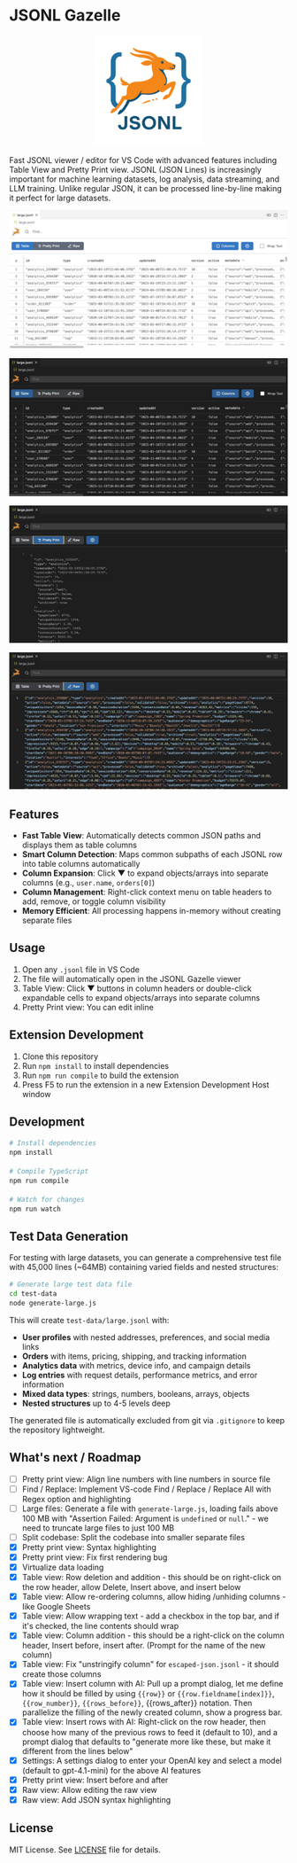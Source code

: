 # JSONL Gazelle

<div align="center">
  <img src="jsonl-gazelle.png" alt="JSONL Gazelle" width="200">
</div>

Fast JSONL viewer / editor for VS Code with advanced features including Table View and Pretty Print view. JSONL (JSON Lines) is increasingly important for machine learning datasets, log analysis, data streaming, and LLM training. Unlike regular JSON, it can be processed line-by-line making it perfect for large datasets.

![JSONL Gazelle Screenshot - Light Theme - Table View](jsonl-gazelle-screenshot.jpg)

![JSONL Gazelle Screenshot - Dark Theme - Table View](jsonl-gazelle-screenshot2.jpg)

![JSONL Gazelle Screenshot - Pretty Print View](jsonl-gazelle-screenshot3.jpg)

![JSONL Gazelle Screenshot - Raw View](jsonl-gazelle-screenshot4.jpg)

## Features

- **Fast Table View**: Automatically detects common JSON paths and displays them as table columns
- **Smart Column Detection**: Maps common subpaths of each JSONL row into table columns automatically
- **Column Expansion**: Click ▼ to expand objects/arrays into separate columns (e.g., `user.name`, `orders[0]`)
- **Column Management**: Right-click context menu on table headers to add, remove, or toggle column visibility
- **Memory Efficient**: All processing happens in-memory without creating separate files

## Usage

1. Open any `.jsonl` file in VS Code
2. The file will automatically open in the JSONL Gazelle viewer
4. Table View: Click ▼ buttons in column headers or double-click expandable cells to expand objects/arrays into separate columns
5. Pretty Print view: You can edit inline

## Extension Development

1. Clone this repository
2. Run `npm install` to install dependencies
3. Run `npm run compile` to build the extension
4. Press F5 to run the extension in a new Extension Development Host window

## Development

```bash
# Install dependencies
npm install

# Compile TypeScript
npm run compile

# Watch for changes
npm run watch
```

## Test Data Generation

For testing with large datasets, you can generate a comprehensive test file with 45,000 lines (~64MB) containing varied fields and nested structures:

```bash
# Generate large test data file
cd test-data
node generate-large.js
```

This will create `test-data/large.jsonl` with:
- **User profiles** with nested addresses, preferences, and social media links
- **Orders** with items, pricing, shipping, and tracking information  
- **Analytics data** with metrics, device info, and campaign details
- **Log entries** with request details, performance metrics, and error information
- **Mixed data types**: strings, numbers, booleans, arrays, objects
- **Nested structures** up to 4-5 levels deep

The generated file is automatically excluded from git via `.gitignore` to keep the repository lightweight.

## What's next / Roadmap
- [ ] Pretty print view: Align line numbers with line numbers in source file
- [ ] Find / Replace: Implement VS-code Find / Replace / Replace All with Regex option and highlighting
- [ ] Large files: Generate a file with `generate-large.js`, loading fails above 100 MB with "Assertion Failed: Argument is `undefined` or `null`." - we need to truncate large files to just 100 MB
- [ ] Split codebase: Split the codebase into smaller separate files
- [X] Pretty print view: Syntax highlighting
- [X] Pretty print view: Fix first rendering bug
- [X] Virtualize data loading
- [X] Table view: Row deletion and addition - this should be on right-click on the row header, allow Delete, Insert above, and insert below
- [X] Table view: Allow re-ordering columns, allow hiding /unhiding columns - like Google Sheets
- [X] Table view: Allow wrapping text - add a checkbox in the top bar, and if it's checked, the line contents should wrap
- [X] Table view: Column addition - this should be a right-click on the column header, Insert before, insert after. (Prompt for the name of the new column) 
- [X] Table view: Fix "unstringify column" for `escaped-json.jsonl` - it should create those columns
- [X] Table view: Insert column with AI: Pull up a prompt dialog, let me define how it should be filled by using `{{row}}` or `{{row.fieldname[index]}}`, `{{row_number}}`, `{{rows_before}}`, {{rows_after}} notation. Then parallelize the filling of the newly created column, show a progress bar.
- [X] Table view: Insert rows with AI: Right-click on the row header, then choose how many of the previous rows to feed it (default to 10), and a prompt dialog that defaults to "generate more like these, but make it different from the lines below"
- [X] Settings: A settings dialog to enter your OpenAI key and select a model (default to gpt-4.1-mini) for the above AI features
- [X] Pretty print view: Insert before and after
- [X] Raw view: Allow editing the raw view
- [X] Raw view: Add JSON syntax highlighting

## License

MIT License. See [LICENSE](LICENSE) file for details.

